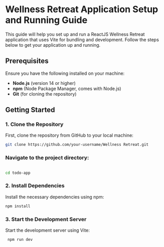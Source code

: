 # Wellness Retreat Application Setup and Running Guide

This guide will help you set up and run a ReactJS Wellness Retreat application that uses Vite for bundling and development. Follow the steps below to get your application up and running.

## Prerequisites

Ensure you have the following installed on your machine:

- **Node.js** (version 14 or higher)
- **npm** (Node Package Manager, comes with Node.js)
- **Git** (for cloning the repository)

## Getting Started

### 1. Clone the Repository

First, clone the repository from GitHub to your local machine:

```bash
git clone https://github.com/your-username/Wellness Retreat.git
```
### Navigate to the project directory:

```bash

cd todo-app
```
### 2. Install Dependencies
Install the necessary dependencies using npm:

```bash
npm install
```

### 3. Start the Development Server
Start the development server using Vite:

```bash
 npm run dev
```